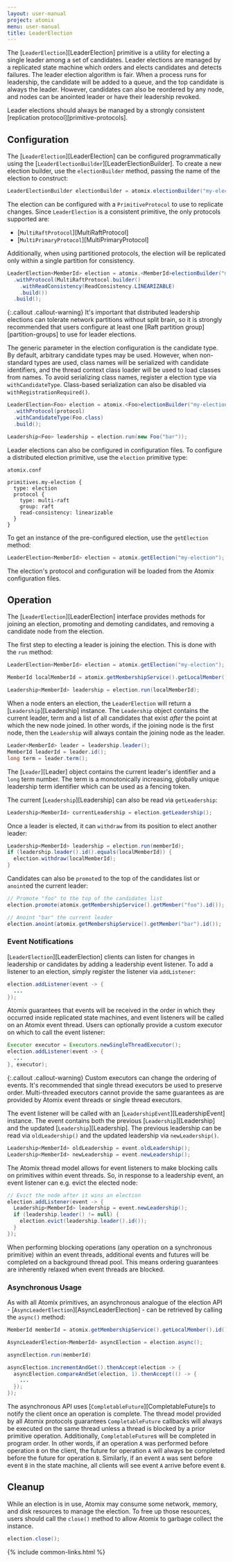 ```yaml
---
layout: user-manual
project: atomix
menu: user-manual
title: LeaderElection
---
```


The [`LeaderElection`][LeaderElection] primitive is a utility for electing a single leader among a set of candidates. Leader elections are managed by a replicated state machine which orders and elects candidates and detects failures. The leader election algorithm is fair. When a process runs for leadership, the candidate will be added to a queue, and the top candidate is always the leader. However, candidates can also be reordered by any node, and nodes can be anointed leader or have their leadership revoked.

Leader elections should always be managed by a strongly consistent [replication protocol][primitive-protocols].

## Configuration

The [`LeaderElection`][LeaderElection] can be configured programmatically using the [`LeaderElectionBuilder`][LeaderElectionBuilder]. To create a new election builder, use the `electionBuilder` method, passing the name of the election to construct:

```java
LeaderElectionBuilder electionBuilder = atomix.electionBuilder("my-election");
```

The election can be configured with a `PrimitiveProtocol` to use to replicate changes. Since `LeaderElection` is a consistent primitive, the only protocols supported are:
* [`MultiRaftProtocol`][MultiRaftProtocol]
* [`MultiPrimaryProtocol`][MultiPrimaryProtocol]

Additionally, when using partitioned protocols, the election will be replicated only within a single partition for consistency.

```java
LeaderElection<MemberId> election = atomix.<MemberId>electionBuilder("my-election")
  .withProtocol(MultiRaftProtocol.builder()
    .withReadConsistency(ReadConsistency.LINEARIZABLE)
    .build())
  .build();
```

{:.callout .callout-warning}
It's important that distributed leadership elections can tolerate network partitions without split brain, so it is strongly recommended that users configure at least one [Raft partition group][partition-groups] to use for leader elections.

The generic parameter in the election configuration is the candidate type. By default, arbitrary candidate types may be used. However, when non-standard types are used, class names will be serialized with candidate identifiers, and the thread context class loader will be used to load classes from names. To avoid serializing class names, register a election type via `withCandidateType`. Class-based serialization can also be disabled via `withRegistrationRequired()`.

```java
LeaderElection<Foo> election = atomix.<Foo>electionBuilder("my-election")
  .withProtocol(protocol)
  .withCandidateType(Foo.class)
  .build();

Leadership<Foo> leadership = election.run(new Foo("bar"));
```

Leader elections can also be configured in configuration files. To configure a distributed election primitive, use the `election` primitive type:

`atomix.conf`

```hocon
primitives.my-election {
  type: election
  protocol {
    type: multi-raft
    group: raft
    read-consistency: linearizable
  }
}
```

To get an instance of the pre-configured election, use the `getElection` method:

```java
LeaderElection<MemberId> election = atomix.getElection("my-election");
```

The election's protocol and configuration will be loaded from the Atomix configuration files.

## Operation

The [`LeaderElection`][LeaderElection] interface provides methods for joining an election, promoting and demoting candidates, and removing a candidate node from the election.

The first step to electing a leader is joining the election. This is done with the `run` method:

```java
LeaderElection<MemberId> election = atomix.getElection("my-election");

MemberId localMemberId = atomix.getMembershipService().getLocalMember().id();

Leadership<MemberId> leadership = election.run(localMemberId);
```

When a node enters an election, the `LeaderElection` will return a [`Leadership`][Leadership] instance. The `Leadership` object contains the current leader, term and a list of all candidates that exist _after_ the point at which the new node joined. In other words, if the joining node is the first node, then the `Leadership` will always contain the joining node as the leader.

```java
Leader<MemberId> leader = leadership.leader();
MemberId leaderId = leader.id();
long term = leader.term();
```

The [`Leader`][Leader] object contains the current leader's identifier and a `long` term number. The term is a monotonically increasing, globally unique leadership term identifier which can be used as a fencing token.

The current [`Leadership`][Leadership] can also be read via `getLeadership`:

```java
Leadership<MemberId> currentLeadership = election.getLeadership();
```

Once a leader is elected, it can `withdraw` from its position to elect another leader:

```java
Leadership<MemberId> leadership = election.run(memberId);
if (leadership.leader().id().equals(localMemberId)) {
  election.withdraw(localMemberId);
}
```

Candidates can also be `promote`d to the top of the candidates list or `anoint`ed the current leader:

```java
// Promote "foo" to the top of the candidates list
election.promote(atomix.getMembershipService().getMember("foo").id());

// Anoint "bar" the current leader
election.anoint(atomix.getMembershipService().getMember("bar").id());
```

### Event Notifications

[`LeaderElection`][LeaderElection] clients can listen for changes in leadership or candidates by adding a leadership event listener. To add a listener to an election, simply register the listener via `addListener`:

```java
election.addListener(event -> {
  ...
});
```

Atomix guarantees that events will be received in the order in which they occurred inside replicated state machines, and event listeners will be called on an Atomix event thread. Users can optionally provide a custom executor on which to call the event listener:

```java
Executor executor = Executors.newSingleThreadExecutor();
election.addListener(event -> {
  ...
}, executor);
```

{:.callout .callout-warning}
Custom executors can change the ordering of events. It's recommended that single thread executors be used to preserve order. Multi-threaded executors cannot provide the same guarantees as are provided by Atomix event threads or single thread executors.

The event listener will be called with an [`LeadershipEvent`][LeadershipEvent] instance. The event contains both the previous [`Leadership`][Leadership] and the updated [`Leadership`][Leadership]. The previous leadership can be read via `oldLeadership()` and the updated leadership via `newLeadership()`.

```java
Leadership<MemberId> oldLeadership = event.oldLeadership();
Leadership<MemberId> newLeadership = event.newLeadership();
```

The Atomix thread model allows for event listeners to make blocking calls on primitives within event threads. So, in response to a leadership event, an event listener can e.g. evict the elected node:

```java
// Evict the node after it wins an election
election.addListener(event -> {
  Leadership<MemberId> leadership = event.newLeadership();
  if (leadership.leader() != null) {
    election.evict(leadership.leader().id());
  }
});
```

When performing blocking operations (any operation on a synchronous primitive) within an event threads, additional events and futures will be completed on a background thread pool. This means ordering guarantees are inherently relaxed when event threads are blocked.

### Asynchronous Usage

As with all Atomix primitives, an asynchronous analogue of the election API - [`AsyncLeaderElection`][AsyncLeaderElection] - can be retrieved by calling the `async()` method:

```java
MemberId memberId = atomix.getMembershipService().getLocalMember().id();

AsyncLeaderElection<MemberId> asyncElection = election.async();

asyncElection.run(memberId)

asyncElection.incrementAndGet().thenAccept(election -> {
  asyncElection.compareAndSet(election, 1).thenAccept(() -> {
    ...
  });
});
```

The asynchronous API uses [`CompletableFuture`][CompletableFuture]s to notify the client once an operation is complete. The thread model provided by all Atomix protocols guarantees `CompletableFuture` callbacks will always be executed on the same thread unless a thread is blocked by a prior primitive operation. Additionally, `CompletableFuture`s will be completed in program order. In other words, if an operation `A` was performed before operation `B` on the client, the future for operation `A` will always be completed before the future for operation `B`. Similarly, if an event `A` was sent before event `B` in the state machine, all clients will see event `A` arrive before event `B`.

## Cleanup

While an election is in use, Atomix may consume some network, memory, and disk resources to manage the election. To free up those resources, users should call the `close()` method to allow Atomix to garbage collect the instance.

```java
election.close();
```

{% include common-links.html %}
